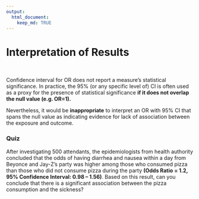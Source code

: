 ```yaml
---
output: 
  html_document:
    keep_md: TRUE
---
```


# Interpretation of Results

&nbsp;

Confidence interval for OR does not report a measure’s statistical significance. In practice, the 95% (or any specific level of) CI is often used as a proxy for the presence of statistical significance __if it does not overlap the null value (e.g. OR=1).__ 

Nevertheless, it would be __inappropriate__ to interpret an OR with 95% CI that spans the null value as indicating evidence for lack of association between the exposure and outcome.

### Quiz

After investigating 500 attendants, the epidemiologists from health authority concluded that the odds of having diarrhea and nausea within a day from Beyonce and Jay-Z’s party was higher among those who consumed pizza than those who did not consume pizza during the party __(Odds Ratio = 1.2, 95% Confidence Interval: 0.98 – 1.56)__. Based on this result, can you conclude that there is a significant association between the pizza consumption and the sickness? 

